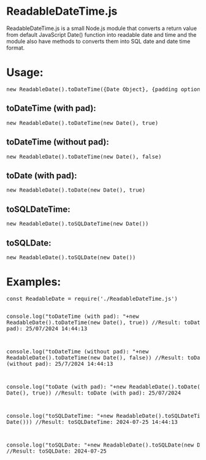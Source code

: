 <h1>ReadableDateTime.js</h1>
ReadableDateTime.js is a small Node.js module that converts a return value from default JavaScript Date() function into readable date and time and the module also have methods to converts them into SQL date and date time format.
<h1>Usage:</h1>
<pre>
new ReadableDate().toDateTime({Date Object}, {padding option true/false})
</pre>
<h2>toDateTime (with pad):</h2>
<pre>
new ReadableDate().toDateTime(new Date(), true)
</pre>

<h2>toDateTime (without pad):</h2>
<pre>
new ReadableDate().toDateTime(new Date(), false)
</pre>

<h2>toDate (with pad):</h2>
<pre>
new ReadableDate().toDate(new Date(), true)
</pre>

<h2>toSQLDateTime:</h2>
<pre>
new ReadableDate().toSQLDateTime(new Date())
</pre>

<h2>toSQLDate:</h2>
<pre>
new ReadableDate().toSQLDate(new Date())
</pre>
<h1>Examples:</h1>
<pre>
const ReadableDate = require('./ReadableDateTime.js')

console.log("toDateTime (with pad): "+new ReadableDate().toDateTime(new Date(), true))
//Result: toDateTime (with pad): 25/07/2024 14:44:13

console.log("toDateTime (without pad): "+new ReadableDate().toDateTime(new Date(), false))
//Result: toDateTime (without pad): 25/7/2024 14:44:13

console.log("toDate (with pad): "+new ReadableDate().toDate(new Date(), true))
//Result: toDate (with pad): 25/07/2024

console.log("toSQLDateTime: "+new ReadableDate().toSQLDateTime(new Date()))
//Result: toSQLDateTime: 2024-07-25 14:44:13

console.log("toSQLDate: "+new ReadableDate().toSQLDate(new Date()))
//Result: toSQLDate: 2024-07-25
</pre>